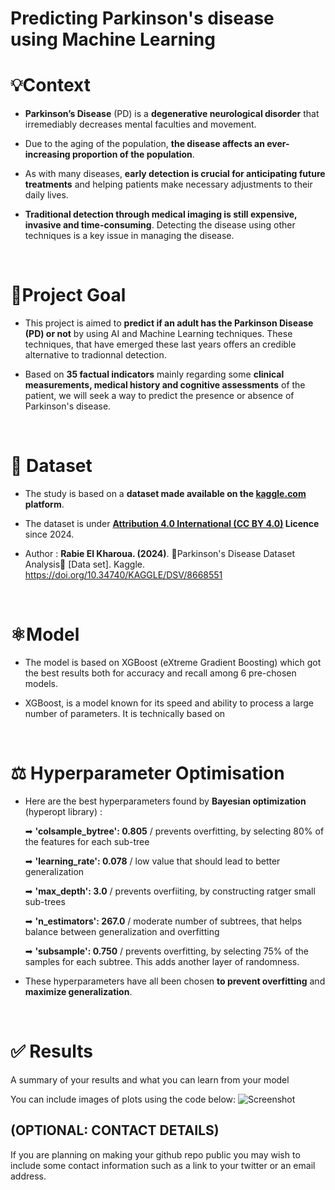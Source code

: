 # **Predicting Parkinson's disease using Machine Learning**

# **💡Context**

 * **Parkinson’s Disease** (PD) is a **degenerative neurological disorder** that irremediably decreases mental faculties and movement.

 * Due to the aging of the population, **the disease affects an ever-increasing proportion of the population**.

 * As with many diseases, **early detection is crucial for anticipating future treatments** and helping patients make necessary adjustments to their daily lives.
 
 * **Traditional detection through medical imaging is still expensive, invasive and time-consuming**. Detecting the disease using other techniques is a key issue in managing the disease.

<br>

# **🎯Project Goal**

* This project is aimed to **predict if an adult has the Parkinson Disease (PD) or not** by using AI and Machine Learning techniques. These techniques, that have emerged these last years offers an credible alternative to tradionnal detection.

* Based on **35 factual indicators** mainly regarding some **clinical measurements, medical history and cognitive assessments** of the patient, we will seek a way to predict the presence or absence of Parkinson's disease.

<br>  

# **🔬 Dataset**
* The study is based on a **dataset made available on the [kaggle.com](https://www.kaggle.com/datasets/rabieelkharoua/parkinsons-disease-dataset-analysis) platform**.

* The dataset is under **[Attribution 4.0 International (CC BY 4.0)](https://creativecommons.org/licenses/by/4.0/) Licence** since 2024.

* Author : **Rabie El Kharoua. (2024)**. 🏥Parkinson's Disease Dataset Analysis🧠 [Data set]. Kaggle. https://doi.org/10.34740/KAGGLE/DSV/8668551

<br> 

# **⚛Model** 
* The model is based on XGBoost (eXtreme Gradient Boosting) which got the best results both for accuracy and recall among 6 pre-chosen models.

* XGBoost, is a model known for its speed and ability to process a large number of parameters. It is technically based on 

<br> 

# ⚖ **Hyperparameter Optimisation**
* Here are the best hyperparameters found by **Bayesian optimization** (hyperopt library) :
  
   ➡ **'colsample_bytree': 0.805** / prevents overfitting, by selecting 80% of the features for each sub-tree
  
   ➡ **'learning_rate': 0.078** / low value that should lead to better generalization

   ➡ **'max_depth': 3.0** / prevents overfiiting, by constructing ratger small sub-trees

   ➡ **'n_estimators': 267.0** / moderate number of subtrees, that helps balance between generalization and overfitting

   ➡ **'subsample': 0.750** / prevents overfitting, by selecting 75% of the samples for each subtree. This adds another layer of randomness. 

* These hyperparameters have all been chosen **to prevent overfitting** and **maximize generalization**.

<br> 

# ✅ **Results**
A summary of your results and what you can learn from your model 

You can include images of plots using the code below:
![Screenshot](image.png)

## (OPTIONAL: CONTACT DETAILS)
If you are planning on making your github repo public you may wish to include some contact information such as a link to your twitter or an email address. 

